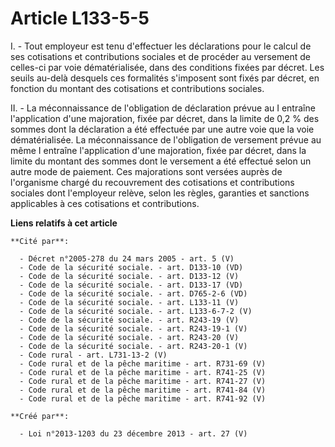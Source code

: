 # Article L133-5-5

I. - Tout employeur est tenu d'effectuer les déclarations pour le calcul de ses cotisations et contributions sociales et de
procéder au versement de celles-ci par voie dématérialisée, dans des conditions fixées par décret. Les seuils au-delà
desquels ces formalités s'imposent sont fixés par décret, en fonction du montant des cotisations et contributions sociales. 

II. - La méconnaissance de l'obligation de déclaration prévue au I entraîne l'application d'une majoration, fixée par décret,
dans la limite de 0,2 % des sommes dont la déclaration a été effectuée par une autre voie que la voie dématérialisée. La
méconnaissance de l'obligation de versement prévue au même I entraîne l'application d'une majoration, fixée par décret, dans
la limite du montant des sommes dont le versement a été effectué selon un autre mode de paiement. Ces majorations sont
versées auprès de l'organisme chargé du recouvrement des cotisations et contributions sociales dont l'employeur relève, selon
les règles, garanties et sanctions applicables à ces cotisations et contributions.

**Liens relatifs à cet article**

	**Cité par**:

	  - Décret n°2005-278 du 24 mars 2005 - art. 5 (V)
	  - Code de la sécurité sociale. - art. D133-10 (VD)
	  - Code de la sécurité sociale. - art. D133-12 (V)
	  - Code de la sécurité sociale. - art. D133-17 (VD)
	  - Code de la sécurité sociale. - art. D765-2-6 (VD)
	  - Code de la sécurité sociale. - art. L133-11 (V)
	  - Code de la sécurité sociale. - art. L133-6-7-2 (V)
	  - Code de la sécurité sociale. - art. R243-19 (V)
	  - Code de la sécurité sociale. - art. R243-19-1 (V)
	  - Code de la sécurité sociale. - art. R243-20 (V)
	  - Code de la sécurité sociale. - art. R243-20-1 (V)
	  - Code rural - art. L731-13-2 (V)
	  - Code rural et de la pêche maritime - art. R731-69 (V)
	  - Code rural et de la pêche maritime - art. R741-25 (V)
	  - Code rural et de la pêche maritime - art. R741-27 (V)
	  - Code rural et de la pêche maritime - art. R741-84 (V)
	  - Code rural et de la pêche maritime - art. R741-92 (V)

	**Créé par**:

	  - Loi n°2013-1203 du 23 décembre 2013 - art. 27 (V)
